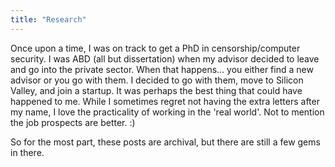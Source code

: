 ```yaml
---
title: "Research"
---
```

Once upon a time, I was on track to get a PhD in censorship/computer security. 
I was ABD (all but dissertation) when my advisor decided to leave and go into the private sector. When that happens... you either find a new advisor or you go with them. I decided to go with them, move to Silicon Valley, and join a startup. It was perhaps the best thing that could have happened to me. While I sometimes regret not having the extra letters after my name, I love the practicality of working in the 'real world'. Not to mention the job prospects are better. :)

So for the most part, these posts are archival, but there are still a few gems in there. 